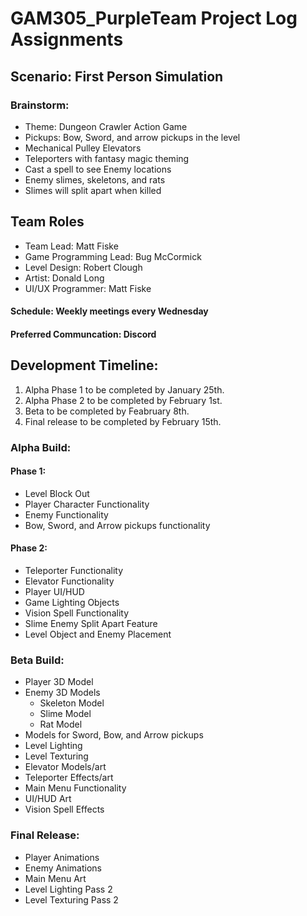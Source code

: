 # GAM305_PurpleTeam Project Log Assignments

## Scenario: First Person Simulation

### Brainstorm:
* Theme: Dungeon Crawler Action Game
* Pickups: Bow, Sword, and arrow pickups in the level
* Mechanical Pulley Elevators
* Teleporters with fantasy magic theming
* Cast a spell to see Enemy locations
* Enemy slimes, skeletons, and rats
* Slimes will split apart when killed


## Team Roles

* Team Lead: Matt Fiske
* Game Programming Lead: Bug McCormick
* Level Design: Robert Clough
* Artist: Donald Long
* UI/UX Programmer: Matt Fiske
#### Schedule: Weekly meetings every Wednesday
#### Preferred Communcation: Discord

## Development Timeline:
1. Alpha Phase 1 to be completed by January 25th.
2. Alpha Phase 2 to be completed by February 1st.
3. Beta to be completed by Feabruary 8th.
4. Final release to be completed by February 15th.

### Alpha Build:
#### Phase 1: 
* Level Block Out
* Player Character Functionality
* Enemy Functionality
* Bow, Sword, and Arrow pickups functionality
#### Phase 2: 
* Teleporter Functionality
* Elevator Functionality
* Player UI/HUD
* Game Lighting Objects
* Vision Spell Functionality
* Slime Enemy Split Apart Feature
* Level Object and Enemy Placement

### Beta Build:
* Player 3D Model
* Enemy 3D Models
  * Skeleton Model
  * Slime Model
  * Rat Model
* Models for Sword, Bow, and Arrow pickups
* Level Lighting
* Level Texturing
* Elevator Models/art
* Teleporter Effects/art
* Main Menu Functionality
* UI/HUD Art
* Vision Spell Effects

### Final Release:
* Player Animations 
* Enemy Animations
* Main Menu Art
* Level Lighting Pass 2
* Level Texturing Pass 2
